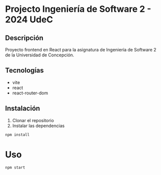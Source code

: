 # Projecto Ingeniería de Software 2 - 2024 UdeC

## Descripción
Proyecto frontend en React para la asignatura de Ingeniería de Software 2 de la Universidad de Concepción.

## Tecnologías
- vite
- react
- react-router-dom

## Instalación
1. Clonar el repositorio
2. Instalar las dependencias
```bash
npm install
```

# Uso
```bash
npm start
```

